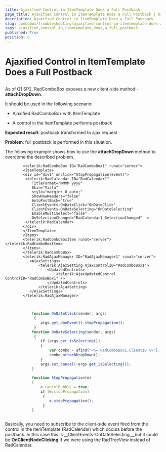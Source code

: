```yaml
---
title: Ajaxified Control in ItemTemplate Does a Full Postback
page_title: Ajaxified Control in ItemTemplate Does a Full Postback | UI for ASP.NET AJAX Documentation
description: Ajaxified Control in ItemTemplate Does a Full Postback
slug: combobox/troubleshooting/ajaxified-control-in-itemtemplate-does-a-full-postback
tags: ajaxified,control,in,itemtemplate,does,a,full,postback
published: True
position: 6
---
```


# Ajaxified Control in ItemTemplate Does a Full Postback



## 

As of Q1 SP2, RadComboBox exposes a new client-side method - __attachDropDown__.

It should be used in the following scenario:

* Ajaxified RadComboBox with ItemTemplate

* A control in the ItemTemplate performs postback

__Expected result__: postback transformed to ajax request

__Problem__: full postback is performed in this situation.

The following example shows how to use the __attachDropDown__ method to overcome the described problem.

````ASPNET
	    <telerik:RadComboBox ID="RadComboBox1" runat="server">
	    <ItemTemplate>
	    <div id="div1" onclick="StopPropagation(event)">
	     <telerik:RadCalendar ID="RadCalendar1"
	        TitleFormat="MMMM yyyy"
	        Skin="Vista"
	        style="margin: 0 auto;"
	        ShowRowHeaders="false"
	        AutoPostBack="true"
	        ClientEvents-OnDateClick="OnDateClick"  
	        ClientEvents-OnDateSelecting="OnDateSelecting"
	        EnableMultiSelect="false"
	        OnSelectionChanged="RadCalendar1_SelectionChanged"  >
	     </telerik:RadCalendar>
	    </div>
	    </ItemTemplate>
	    <Items>
	    <telerik:RadComboBoxItem runat="server"></telerik:RadComboBoxItem>
	    </Items>
	    </telerik:RadComboBox>
	    <telerik:RadAjaxManager ID="RadAjaxManager1" runat="server">
	       <AjaxSettings>
	           <telerik:AjaxSetting AjaxControlID="RadComboBox1">
	               <UpdatedControls>
	                   <telerik:AjaxUpdatedControl ControlID="RadComboBox1" />
	               </UpdatedControls>
	           </telerik:AjaxSetting>
	       </AjaxSettings>
	    </telerik:RadAjaxManager> 
````



````JavaScript
	
	
	        function OnDateClick(sender, args) 
	         {
	            args.get_domEvent().stopPropagation();
	         }
	        function OnDateSelecting(sender, args)
	         {
	            if (args.get_isSelecting()) 
	            {
	                var combo = $find("<%= RadComboBox1.ClientID %>");
	                combo.attachDropDown();
	            }
	            args.set_cancel(!args.get_isSelecting());
	        }
	
	        function StopPropagation(e) 
	        {
	            e.cancelBubble = true;
	            if (e.stopPropagation)
	             {
	                e.stopPropagation();
	             } 
	        }
	
````



Basically, you need to subscribe to the client-side event fired from the control in the ItemTemplate (RadCalendar) which occurs before the postback. In this case this is __ClientEvents-OnDateSelecting,__but it could be __OnClientNodeClicking__ if we were using the RadTreeView instead of RadCalendar.
